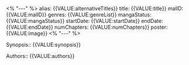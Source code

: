 <% "---" %>
alias: {{VALUE:alternativeTitles}}
title: {{VALUE:title}}
malID: {{VALUE:malID}}
genres: {{VALUE:genreList}}
mangaStatus: {{VALUE:mangaStatus}}
startDate: {{VALUE:startDate}}
endDate: {{VALUE:endDate}}
numChapters: {{VALUE:numChapters}}
poster: {{VALUE:image}}
<% "---" %>

Synopsis:: {{VALUE:synopsis}}

Authors:: {{VALUE:authors}}


